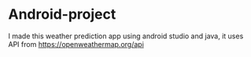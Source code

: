 # Android-project
I made this weather prediction app using android studio and java, it uses API from https://openweathermap.org/api
